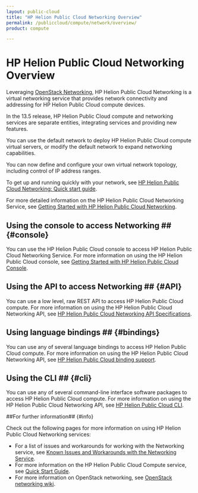```yaml
---
layout: public-cloud
title: "HP Helion Public Cloud Networking Overview"
permalink: /publiccloud/compute/network/overview/
product: compute

---
```

<!--PUBLISHED-->
# HP Helion Public Cloud Networking Overview #

Leveraging [OpenStack Networking](http://www.openstack.org/software/openstack-networking/), HP Helion Public Cloud Networking is a virtual networking service that provides network connectivity and addressing for HP Helion Public Cloud compute devices. 

In the 13.5 release, HP Helion Public Cloud compute and networking services are separate entities, integrating services and providing new features. 

You can use the default network to deploy HP Helion Public Cloud compute virtual servers, or modify the default network to expand networking capabilities.

You can now define and configure your own virtual network topology, including control of IP address ranges.

To get up and running quickly with your network, see [HP Helion Public Cloud Networking: Quick start guide](/publiccloud/compute/network/quick-start).

For more detailed information on the HP Helion Public Cloud Networking Service, see [Getting Started with HP Helion Public Cloud Networking](/publiccloud/compute/network/getting-started).

## Using the console to access Networking ## {#console}

You can use the HP Helion Public Cloud console to access HP Helion Public Cloud Networking Service. For more information on using the HP Helion Public Cloud console, see [Getting Started with HP Helion Public Cloud Console](/publiccloud/hpcloudconsole).

## Using the API to access Networking ## {#API}
 
You can use a low level, raw REST API to access HP Helion Public Cloud compute. For more information on using the HP Helion Public Cloud Networking API, see [HP Helion Public Cloud Networking API Specifications](/publiccloud/api/networking).

## Using language bindings ## {#bindings}

You can use any of several language bindings to access HP Helion Public Cloud compute. For more information on using the HP Helion Public Cloud Networking API, see [HP Helion Public Cloud binding support](/publiccloud/bindings/).

## Using the CLI ## {#cli}

You can use any of several command-line interface software packages to access HP Helion Public Cloud compute. For more information on using the HP Helion Public Cloud Networking API, see [HP Helion Public Cloud CLI](/cli/).

##For further information## {#info} 

Check out the following pages for more information on using HP Helion Public Cloud Networking services:

- For a list of issues and workarounds for working with the Networking service, see [Known Issues and Workarounds with the Networking Service](/publiccloud/compute/known-issues/).
- For more information on the HP Helion Public Cloud Compute service, see [Quick Start Guide](https://community.hpcloud.com/article/hp-helion-public-cloud-quick-start-guide).
- For more information on OpenStack networking, see [OpenStack networking wiki](https://wiki.openstack.org/wiki/Quantum).
